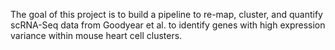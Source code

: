 The goal of this project is to build a pipeline to re-map, cluster, and quantify scRNA-Seq data from Goodyear et al. to identify genes with high expression variance within mouse heart cell clusters.
